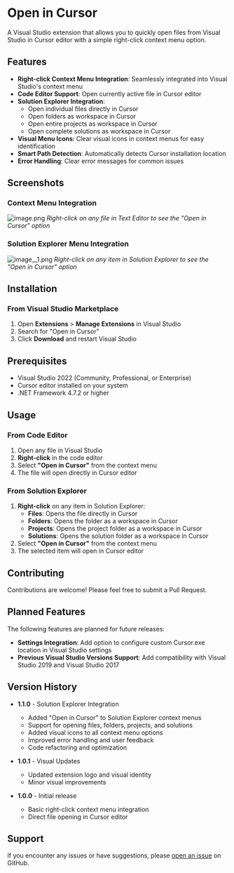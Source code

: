 # Open in Cursor

A Visual Studio extension that allows you to quickly open files from Visual Studio in Cursor editor with a simple right-click context menu option.

## Features

- **Right-click Context Menu Integration**: Seamlessly integrated into Visual Studio's context menu
- **Code Editor Support**: Open currently active file in Cursor editor
- **Solution Explorer Integration**: 
  - Open individual files directly in Cursor
  - Open folders as workspace in Cursor
  - Open entire projects as workspace in Cursor
  - Open complete solutions as workspace in Cursor
- **Visual Menu Icons**: Clear visual icons in context menus for easy identification
- **Smart Path Detection**: Automatically detects Cursor installation location
- **Error Handling**: Clear error messages for common issues

## Screenshots

### Context Menu Integration
![image.png](image.png)
*Right-click on any file in Text Editor to see the "Open in Cursor" option*

### Solution Explorer Menu Integration
![image__1.png](image__1.png)
*Right-click on any item in Solution Explorer to see the "Open in Cursor" option*

## Installation

### From Visual Studio Marketplace
1. Open **Extensions** > **Manage Extensions** in Visual Studio
2. Search for "Open in Cursor"
3. Click **Download** and restart Visual Studio

## Prerequisites

- Visual Studio 2022 (Community, Professional, or Enterprise)
- Cursor editor installed on your system
- .NET Framework 4.7.2 or higher

## Usage

### From Code Editor
1. Open any file in Visual Studio
2. **Right-click** in the code editor
3. Select **"Open in Cursor"** from the context menu
4. The file will open directly in Cursor editor

### From Solution Explorer
1. **Right-click** on any item in Solution Explorer:
   - **Files**: Opens the file directly in Cursor
   - **Folders**: Opens the folder as a workspace in Cursor
   - **Projects**: Opens the project folder as a workspace in Cursor
   - **Solutions**: Opens the solution folder as a workspace in Cursor
2. Select **"Open in Cursor"** from the context menu
3. The selected item will open in Cursor editor

## Contributing

Contributions are welcome! Please feel free to submit a Pull Request.

## Planned Features

The following features are planned for future releases:

- **Settings Integration**: Add option to configure custom Cursor.exe location in Visual Studio settings
- **Previous Visual Studio Versions Support**: Add compatibility with Visual Studio 2019 and Visual Studio 2017

## Version History

- **1.1.0** - Solution Explorer Integration
  - Added "Open in Cursor" to Solution Explorer context menus
  - Support for opening files, folders, projects, and solutions
  - Added visual icons to all context menu options
  - Improved error handling and user feedback
  - Code refactoring and optimization

- **1.0.1** - Visual Updates
  - Updated extension logo and visual identity
  - Minor visual improvements

- **1.0.0** - Initial release
  - Basic right-click context menu integration
  - Direct file opening in Cursor editor

## Support

If you encounter any issues or have suggestions, please [open an issue](https://github.com/karascr/OpenInCursor/issues) on GitHub. 